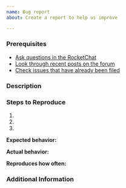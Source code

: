 ```yaml
---
name: Bug report
about: Create a report to help us improve

---
```


<!--

Have you read Secret Network's Code of Conduct? By filing an Issue, you are expected to comply with it, including treating everyone with respect: https://github.com/scrtlabs/SecretNetwork/CODE_OF_CONDUCT.md

Do you want to ask a question? Are you looking for support? The Secret Network Forum is the best place to get support: https://forum.scrt.network

-->

### Prerequisites

* [Ask questions in the RocketChat](https://chat.scrt.network)
* [Look through recent posts on the forum](https://forum.scrt.network)
* [Check issues that have already been filed](https://github.com/issues?utf8=✓&q=is%3Aissue+user%3Aenigmampc)

### Description

<!-- Description of the issue -->

### Steps to Reproduce

1. <!-- First Step -->
2. <!-- Second Step -->
3. <!-- and so on… -->

**Expected behavior:**

<!-- What you expect to happen -->

**Actual behavior:**

<!-- What actually happens -->

**Reproduces how often:**

<!-- What percentage of the time does it reproduce? -->

### Additional Information

<!-- Any additional information, configuration or data that might be necessary to reproduce the issue. -->